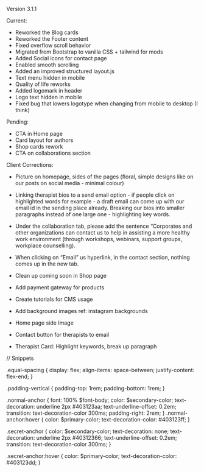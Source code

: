 Version 3.1.1

Current:

- Reworked the Blog cards
- Reworked the Footer content
- Fixed overflow scroll behavior
- Migrated from Bootstrap to vanilla CSS + tailwind for mods
- Added Social icons for contact page
- Enabled smooth scrolling
- Added an improved structured layout.js
- Text menu hidden in mobile
- Quality of life reworks
- Added logomark in header
- Logo text hidden in mobile
- Fixed bug that lowers logotype when changing from mobile to desktop (I think)

Pending:

- CTA in Home page
- Card layout for authors
- Shop cards rework
- CTA on collaborations section

Client Corrections:

- Picture on homepage, sides of the pages (floral, simple designs like on our posts on social media - minimal colour)

- Linking therapist bios to a send email option - if people click on highlighted words for example - a draft email can come up with our email id in the sending place already. Breaking our bios into smaller paragraphs instead of one large one - highlighting key words.

- Under the collaboration tab, please add the sentence “Corporates and other organizations can contact us to help in assisting a more healthy work environment (through workshops, webinars, support groups, workplace counselling).

- When clicking on “Email” us hyperlink, in the contact section, nothing comes up in the new tab.

- Clean up coming soon in Shop page

- Add payment gateway for products

- Create tutorials for CMS usage

- Add background images ref: instagram backgrounds

- Home page side Image

- Contact button for therapists to email

- Therapist Card: Highlight keywords, break up paragraph

// Snippets

.equal-spacing {
display: flex;
align-items: space-between;
justify-content: flex-end;
}

.padding-vertical {
padding-top: 1rem;
padding-bottom: 1rem;
}

.normal-anchor {
font: 100% $font-body;
color: $secondary-color;
text-decoration: underline 2px #403123aa;
text-underline-offset: 0.2em;
transition: text-decoration-color 300ms;
padding-right: 2rem;
}
.normal-anchor:hover {
color: $primary-color;
text-decoration-color: #403123ff;
}

.secret-anchor {
color: $secondary-color;
text-decoration: none;
text-decoration: underline 2px #40312366;
text-underline-offset: 0.2em;
transition: text-decoration-color 300ms;
}

.secret-anchor:hover {
color: $primary-color;
text-decoration-color: #403123dd;
}
